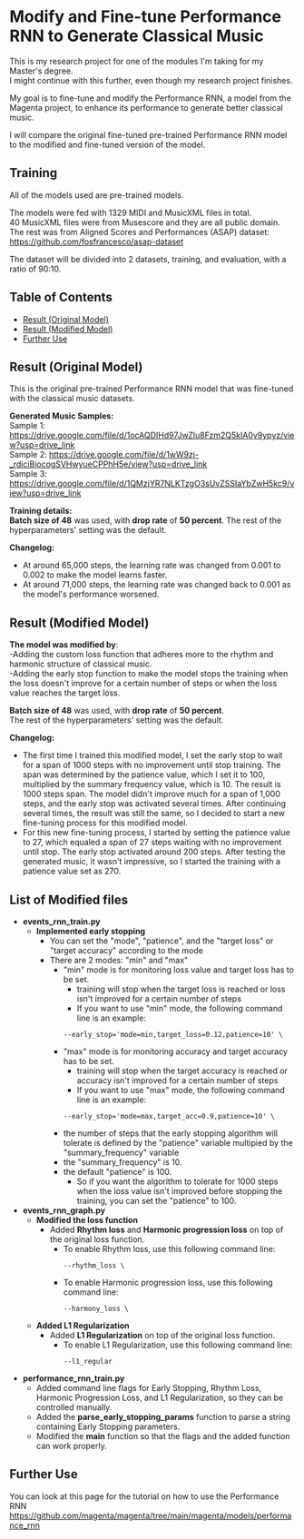 # Modify and Fine-tune Performance RNN to Generate Classical Music

This is my research project for one of the modules I'm taking for my Master's degree.     
I might continue with this further, even though my research project finishes.

My goal is to fine-tune and modify the Performance RNN, a model from the Magenta project, to enhance its performance to generate better classical music.

I will compare the original fine-tuned pre-trained Performance RNN model to the modified and fine-tuned version of the model.    

## Training
All of the models used are pre-trained models.     

The models were fed with 1329 MIDI and MusicXML files in total.     
40 MusicXML files were from Musescore and they are all public domain.   
The rest was from Aligned Scores and Performances (ASAP) dataset: https://github.com/fosfrancesco/asap-dataset    
     
The dataset will be divided into 2 datasets, training, and evaluation, with a ratio of 90:10.    

## Table of Contents
- [Result (Original Model)](#result-original-model)
- [Result (Modified Model)](#result-modified-model)
- [Further Use](#further-use)

## Result (Original Model)
This is the original pre-trained Performance RNN model that was fine-tuned with the classical music datasets.       
 
**Generated Music Samples:**         
Sample 1: https://drive.google.com/file/d/1ocAQDIHd97JwZlu8Fzm2Q5kIA0v9ypyz/view?usp=drive_link          
Sample 2: https://drive.google.com/file/d/1wW9zj-_rdiciBiocogSVHwyueCPPhH5e/view?usp=drive_link      
Sample 3: https://drive.google.com/file/d/1QMzjYR7NLKTzgO3sUvZSSIaYbZwH5kc9/view?usp=drive_link       
  
**Training details:**        
**Batch size of 48** was used, with **drop rate** of **50 percent**. The rest of the hyperparameters' setting was the default.        
  
**Changelog:**   
- At around 65,000 steps, the learning rate was changed from 0.001 to 0.002 to make the model learns faster.  
- At around 71,000 steps, the learning rate was changed back to 0.001 as the model's performance worsened.   
  
## Result (Modified Model)
**The model was modified by**:     
-Adding the custom loss function that adheres more to the rhythm and harmonic structure of classical music.       
-Adding the early stop function to make the model stops the training when the loss doesn't improve for a certain number of steps or when the loss value reaches the target loss.     

**Batch size of 48** was used, with **drop rate** of **50 percent**.               
The rest of the hyperparameters' setting was the default. 

**Changelog:**   
- The first time I trained this modified model, I set the early stop to wait for a span of 1000 steps with no improvement until stop training. The span was determined by the patience value, which I set it to 100, multiplied by the summary frequency value, which is 10. The result is 1000 steps span. The model didn't improve much for a span of 1,000 steps, and the early stop was activated several times. After continuing several times, the result was still the same, so I decided to start a new fine-tuning process for this modified model.
- For this new fine-tuning process, I started by setting the patience value to 27, which equaled a span of 27 steps waiting with no improvement until stop. The early stop activated around 200 steps. After testing the generated music, it wasn't impressive, so I started the training with a patience value set as 270.

    
## List of Modified files
- **events_rnn_train.py**
    - **Implemented early stopping**
        - You can set the "mode", "patience", and the "target loss" or "target accuracy" according to the mode
        - There are 2 modes: "min" and "max"
            - "min" mode is for monitoring loss value and target loss has to be set. 
                - training will stop when the target loss is reached or loss isn't improved for a certain number of steps
                - If you want to use "min" mode, the following command line is an example:
                ```
                --early_stop='mode=min,target_loss=0.12,patience=10' \
                ```
            - "max" mode is for monitoring accuracy and target accuracy has to be set. 
                - training will stop when the target accuracy is reached or accuracy isn't improved for a certain number of steps
                - If you want to use "max" mode, the following command line is an example:
                ```   
                --early_stop='mode=max,target_acc=0.9,patience=10' \
                ```
            - the number of steps that the early stopping algorithm will tolerate is defined by the "patience" variable multipied by the "summary_frequency" variable
            - the "summary_frequency" is 10. 
            - the default "patience" is 100. 
                - So if you want the algorithm to tolerate for 1000 steps when the loss value isn't improved before stopping the training, you can set the "patience" to 100.
- **events_rnn_graph.py**
    - **Modified the loss function**
        - Added **Rhythm loss** and **Harmonic progression loss** on top of the original loss function.    
            - To enable Rhythm loss, use this following command line:     
                ```
                --rhythm_loss \
                ``` 
            - To enable Harmonic progression loss, use this following command line:     
                ```
                --harmony_loss \
                ``` 
    - **Added L1 Regularization**
        - Added **L1 Regularization** on top of the original loss function.  
            - To enable L1 Regularization, use this following command line:     
                ```
                --l1_regular
                ```   
- **performance_rnn_train.py**
    - Added command line flags for Early Stopping, Rhythm Loss, Harmonic Progression Loss, and L1 Regularization, so they can be controlled manually.
    - Added the **parse_early_stopping_params** function to parse a string containing Early Stopping parameters.
    - Modified the **main** function so that the flags and the added function can work properly.

## Further Use
You can look at this page for the tutorial on how to use the Performance RNN   
https://github.com/magenta/magenta/tree/main/magenta/models/performance_rnn
